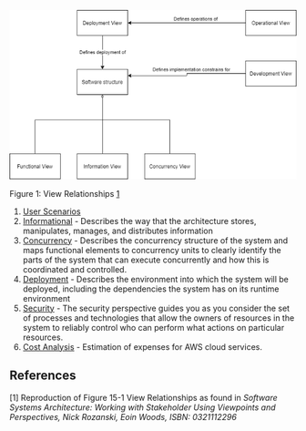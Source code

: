 ![Views context](/img/view-context.png)

Figure 1: View Relationships [1](#references)

1. [User Scenarios](https://github.com/ldynia/archcolider/blob/master/3.ViewsAndPerspectives/UserScenariosPerspective.md)
1. [Informational](https://github.com/ldynia/archcolider/blob/master/3.ViewsAndPerspectives/InformationModels.md) - Describes the way that the architecture stores, manipulates, manages, and distributes information
1. [Concurrency](https://github.com/ldynia/archcolider/blob/master/3.ViewsAndPerspectives/Concurrency.md) - Describes the concurrency structure of the system and maps functional elements to concurrency units to clearly identify the parts of the system that can execute concurrently and how this is coordinated and controlled.
1. [Deployment](https://github.com/ldynia/archcolider/blob/master/3.ViewsAndPerspectives/DeploymentView.md) - Describes the environment into which the system will be deployed, including the dependencies the system has on its runtime environment
1. [Security](https://github.com/ldynia/archcolider/blob/master/3.ViewsAndPerspectives/Security.md) - The security perspective guides you as you consider the set of processes and technologies that allow the owners of resources in the system to reliably control who can perform what actions on particular resources.
6. [Cost Analysis](https://github.com/ldynia/archcolider/blob/master/3.ViewsAndPerspectives/CostAnalysis.md) - Estimation of expenses for AWS cloud services.

## References
[1] Reproduction of Figure 15-1 View Relationships as found in _Software Systems Architecture: Working with Stakeholder Using Viewpoints and Perspectives, Nick Rozanski, Eoin Woods, ISBN: 0321112296_

